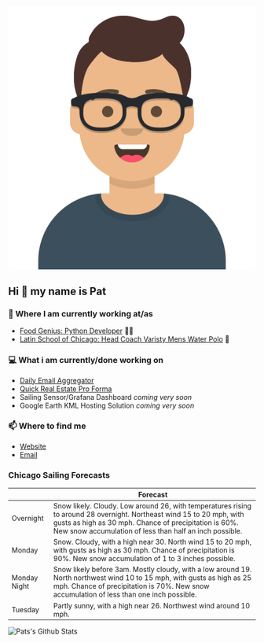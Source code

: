 [![Social banner for p-j-falconer](https://raw.githubusercontent.com/P-J-FALCONER/P-J-FALCONER/master/assets/avataaars.svg)](https://patfalconer.com/)
## Hi :wave: my name is Pat

### 💼 Where I am currently working at/as
- [Food Genius: Python Developer](https://getfoodgenius.com/) 🍔🐍
- [Latin School of Chicago: Head Coach Varisty Mens Water Polo](https://www.latinschool.org/) 🤽


### 💻 What i am currently/done working on
 - [Daily Email Aggregator](https://github.com/P-J-FALCONER/dott_daily_mail)
 - [Quick Real Estate Pro Forma](https://github.com/P-J-FALCONER/henry)
 - Sailing Sensor/Grafana Dashboard *coming very soon*
 - Google Earth KML Hosting Solution *coming very soon*

### 📫 Where to find me
 - [Website](https://patfalconer.com/)
 - [Email](mailto:patrick.j.falconer@gmail.com)


### Chicago Sailing Forecasts
|   | Forecast  |
|---|---|
| Overnight | Snow likely. Cloudy. Low around 26, with temperatures rising to around 28 overnight. Northeast wind 15 to 20 mph, with gusts as high as 30 mph. Chance of precipitation is 60%. New snow accumulation of less than half an inch possible. |
| Monday | Snow. Cloudy, with a high near 30. North wind 15 to 20 mph, with gusts as high as 30 mph. Chance of precipitation is 90%. New snow accumulation of 1 to 3 inches possible. |
| Monday Night | Snow likely before 3am. Mostly cloudy, with a low around 19. North northwest wind 10 to 15 mph, with gusts as high as 25 mph. Chance of precipitation is 70%. New snow accumulation of less than one inch possible. |
| Tuesday | Partly sunny, with a high near 26. Northwest wind around 10 mph. |

![Pats's Github Stats](https://github-readme-stats.vercel.app/api?username=p-j-falconer&show_icons=true&theme=radical)
